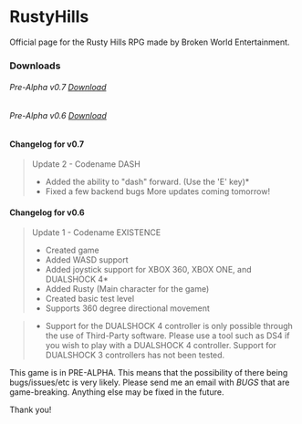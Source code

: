 # RustyHills
Official page for the Rusty Hills RPG made by Broken World Entertainment.

### Downloads
###### Pre-Alpha v0.7             [Download](https://www.dropbox.com/s/znpgvsmqdt013px/RustyHillsRPGv07A-Installer.exe?dl=0)
###### Pre-Alpha v0.6             [Download](https://www.dropbox.com/s/p59tzu6i3pw6qtg/RustyHillsRPG-Installer.exe?dl=0)

#### Changelog for v0.7
> Update 2 - Codename DASH
> - Added the ability to "dash" forward. (Use the 'E' key)*
> - Fixed a few backend bugs
> More updates coming tomorrow!

#### Changelog for v0.6
> Update 1 - Codename EXISTENCE 
> - Created game
> - Added WASD support
> - Added joystick support for XBOX 360, XBOX ONE, and DUALSHOCK 4*
> - Added Rusty (Main character for the game)
> - Created basic test level
> - Supports 360 degree directional movement

> * Support for the DUALSHOCK 4 controller is only possible through the use of Third-Party software. Please use a tool such as DS4 if you wish to play with a DUALSHOCK 4 controller. Support for DUALSHOCK 3 controllers has not been tested.

This game is in PRE-ALPHA. This means that the possibility of there being bugs/issues/etc is very likely. Please send me an email with *BUGS* that are game-breaking. Anything else may be fixed in the future. 

Thank you!
